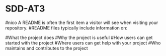 # SDD-AT3
#nico A README is often the first item a visitor will see when visiting your repository. 
#README files typically include information on:

#What the project does
#Why the project is useful
#How users can get started with the project
#Where users can get help with your project
#Who maintains and contributes to the project
